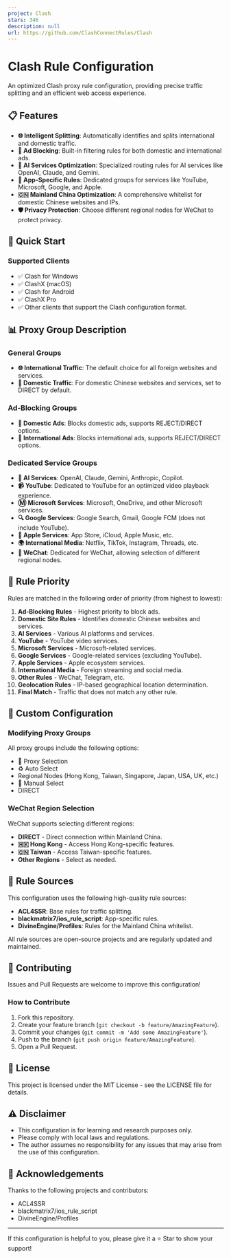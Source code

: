 ```yaml
---
project: Clash
stars: 346
description: null
url: https://github.com/ClashConnectRules/Clash
---
```


Clash Rule Configuration
========================

An optimized Clash proxy rule configuration, providing precise traffic splitting and an efficient web access experience.

📋 Features
-----------

-   **🌐 Intelligent Splitting**: Automatically identifies and splits international and domestic traffic.
-   **🚫 Ad Blocking**: Built-in filtering rules for both domestic and international ads.
-   **🤖 AI Services Optimization**: Specialized routing rules for AI services like OpenAI, Claude, and Gemini.
-   **📱 App-Specific Rules**: Dedicated groups for services like YouTube, Microsoft, Google, and Apple.
-   **🇨🇳 Mainland China Optimization**: A comprehensive whitelist for domestic Chinese websites and IPs.
-   **🛡️ Privacy Protection**: Choose different regional nodes for WeChat to protect privacy.

🚀 Quick Start
--------------

### Supported Clients

-   ✅ Clash for Windows
-   ✅ ClashX (macOS)
-   ✅ Clash for Android
-   ✅ ClashX Pro
-   ✅ Other clients that support the Clash configuration format.

📊 Proxy Group Description
--------------------------

### General Groups

-   **🌐 International Traffic**: The default choice for all foreign websites and services.
-   **🎯 Domestic Traffic**: For domestic Chinese websites and services, set to DIRECT by default.

### Ad-Blocking Groups

-   **🚫 Domestic Ads**: Blocks domestic ads, supports REJECT/DIRECT options.
-   **🚫 International Ads**: Blocks international ads, supports REJECT/DIRECT options.

### Dedicated Service Groups

-   **🤖 AI Services**: OpenAI, Claude, Gemini, Anthropic, Copilot.
-   **📹 YouTube**: Dedicated to YouTube for an optimized video playback experience.
-   **Ⓜ️ Microsoft Services**: Microsoft, OneDrive, and other Microsoft services.
-   **🔍 Google Services**: Google Search, Gmail, Google FCM (does not include YouTube).
-   **🍎 Apple Services**: App Store, iCloud, Apple Music, etc.
-   **🌍 International Media**: Netflix, TikTok, Instagram, Threads, etc.
-   **🫧 WeChat**: Dedicated for WeChat, allowing selection of different regional nodes.

🎯 Rule Priority
----------------

Rules are matched in the following order of priority (from highest to lowest):

1.  **Ad-Blocking Rules** - Highest priority to block ads.
2.  **Domestic Site Rules** - Identifies domestic Chinese websites and services.
3.  **AI Services** - Various AI platforms and services.
4.  **YouTube** - YouTube video services.
5.  **Microsoft Services** - Microsoft-related services.
6.  **Google Services** - Google-related services (excluding YouTube).
7.  **Apple Services** - Apple ecosystem services.
8.  **International Media** - Foreign streaming and social media.
9.  **Other Rules** - WeChat, Telegram, etc.
10.  **Geolocation Rules** - IP-based geographical location determination.
11.  **Final Match** - Traffic that does not match any other rule.

🔧 Custom Configuration
-----------------------

### Modifying Proxy Groups

All proxy groups include the following options:

-   🚀 Proxy Selection
-   ♻️ Auto Select
-   Regional Nodes (Hong Kong, Taiwan, Singapore, Japan, USA, UK, etc.)
-   🚀 Manual Select
-   DIRECT

### WeChat Region Selection

WeChat supports selecting different regions:

-   **DIRECT** - Direct connection within Mainland China.
-   **🇭🇰 Hong Kong** - Access Hong Kong-specific features.
-   **🇨🇳 Taiwan** - Access Taiwan-specific features.
-   **Other Regions** - Select as needed.

📝 Rule Sources
---------------

This configuration uses the following high-quality rule sources:

-   **ACL4SSR**: Base rules for traffic splitting.
-   **blackmatrix7/ios\_rule\_script**: App-specific rules.
-   **DivineEngine/Profiles**: Rules for the Mainland China whitelist.

All rule sources are open-source projects and are regularly updated and maintained.

🤝 Contributing
---------------

Issues and Pull Requests are welcome to improve this configuration!

### How to Contribute

1.  Fork this repository.
2.  Create your feature branch (`git checkout -b feature/AmazingFeature`).
3.  Commit your changes (`git commit -m 'Add some AmazingFeature'`).
4.  Push to the branch (`git push origin feature/AmazingFeature`).
5.  Open a Pull Request.

📄 License
----------

This project is licensed under the MIT License - see the LICENSE file for details.

⚠️ Disclaimer
-------------

-   This configuration is for learning and research purposes only.
-   Please comply with local laws and regulations.
-   The author assumes no responsibility for any issues that may arise from the use of this configuration.

🙏 Acknowledgements
-------------------

Thanks to the following projects and contributors:

-   ACL4SSR
-   blackmatrix7/ios\_rule\_script
-   DivineEngine/Profiles

* * *

If this configuration is helpful to you, please give it a ⭐ Star to show your support!
